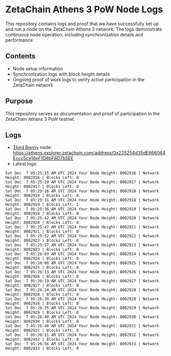 # ZetaChain Athens 3 PoW Node Logs
This repository contains logs and proof that we have successfully set up and run a node on the ZetaChain Athens 3 network. The logs demonstrate continuous node operation, including synchronization details and performance.

## Contents
- Node setup information
- Synchronization logs with block height details
- Ongoing proof of work logs to verify active participation in the ZetaChain network

## Purpose
This repository serves as documentation and proof of participation in the ZetaChain Athens 3 PoW testnet.

## Logs

- [Third Bunny](https://thirdbunny.xyz/) node: https://athens.explorer.zetachain.com/address/0x225254d35dE666064Eccc5ce16eF1D8bF8D7b5EE
- Latest logs:
```
Sat Dec  7 05:25:15 AM UTC 2024 Your Node Height: 8002916 | Network Height: 8002916 | Blocks Left: 0
Sat Dec  7 05:25:20 AM UTC 2024 Your Node Height: 8002917 | Network Height: 8002917 | Blocks Left: 0
Sat Dec  7 05:25:26 AM UTC 2024 Your Node Height: 8002918 | Network Height: 8002918 | Blocks Left: 0
Sat Dec  7 05:25:31 AM UTC 2024 Your Node Height: 8002918 | Network Height: 8002919 | Blocks Left: 1
Sat Dec  7 05:25:36 AM UTC 2024 Your Node Height: 8002919 | Network Height: 8002919 | Blocks Left: 0
Sat Dec  7 05:25:42 AM UTC 2024 Your Node Height: 8002920 | Network Height: 8002920 | Blocks Left: 0
Sat Dec  7 05:25:47 AM UTC 2024 Your Node Height: 8002921 | Network Height: 8002921 | Blocks Left: 0
Sat Dec  7 05:25:52 AM UTC 2024 Your Node Height: 8002922 | Network Height: 8002922 | Blocks Left: 0
Sat Dec  7 05:25:57 AM UTC 2024 Your Node Height: 8002923 | Network Height: 8002923 | Blocks Left: 0
Sat Dec  7 05:26:03 AM UTC 2024 Your Node Height: 8002924 | Network Height: 8002924 | Blocks Left: 0
Sat Dec  7 05:26:08 AM UTC 2024 Your Node Height: 8002925 | Network Height: 8002925 | Blocks Left: 0
Sat Dec  7 05:26:13 AM UTC 2024 Your Node Height: 8002926 | Network Height: 8002926 | Blocks Left: 0
Sat Dec  7 05:26:19 AM UTC 2024 Your Node Height: 8002927 | Network Height: 8002927 | Blocks Left: 0
Sat Dec  7 05:26:24 AM UTC 2024 Your Node Height: 8002928 | Network Height: 8002928 | Blocks Left: 0
Sat Dec  7 05:26:30 AM UTC 2024 Your Node Height: 8002928 | Network Height: 8002928 | Blocks Left: 0
Sat Dec  7 05:26:35 AM UTC 2024 Your Node Height: 8002929 | Network Height: 8002929 | Blocks Left: 0
Sat Dec  7 05:26:40 AM UTC 2024 Your Node Height: 8002930 | Network Height: 8002930 | Blocks Left: 0
Sat Dec  7 05:26:46 AM UTC 2024 Your Node Height: 8002931 | Network Height: 8002931 | Blocks Left: 0
Sat Dec  7 05:26:51 AM UTC 2024 Your Node Height: 8002932 | Network Height: 8002932 | Blocks Left: 0
Sat Dec  7 05:26:56 AM UTC 2024 Your Node Height: 8002933 | Network Height: 8002933 | Blocks Left: 0
```
